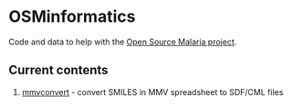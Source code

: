 # OSMinformatics

Code and data to help with the [Open Source Malaria project](http://opensourcemalaria.org/).

## Current contents

1. [mmvconvert](https://github.com/neilfws/OSMinformatics/tree/master/mmvconvert) - convert SMILES in MMV spreadsheet to SDF/CML files
